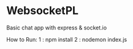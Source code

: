 # WebsocketPL
Basic chat app with express &amp; socket.io

How to Run:
1 : npm install
2 : nodemon index.js
